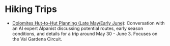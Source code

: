 # Hiking Trips

- [Dolomites Hut-to-Hut Planning (Late May/Early June)](dolomites.lec): Conversation with an AI expert Alpanist discussing potential routes, early season conditions, and details for a trip around May 30 - June 3. Focuses on the Val Gardena Circuit.
